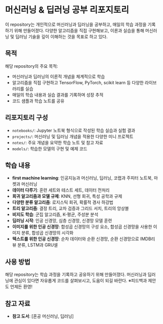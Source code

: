 # 머신러닝 & 딥러닝 공부 리포지토리

이 repository는 개인적으로 머신러닝과 딥러닝을 공부하고, 매일의 학습 과정을 기록하기 위해 만들어졌다. 다양한 알고리즘을 직접 구현해보고, 이론과 실습을 통해 머신러닝 및 딥러닝 기술을 깊이 이해하는 것을 목표로 하고 있다.

## 목적
해당 repository의 주요 목적:
- 머신러닝과 딥러닝의 이론적 개념을 체계적으로 학습
- 알고리즘을 직접 구현하고 TensorFlow, PyTorch, scikit learn 등 다양한 라이브러리를 실습
- 매일의 학습 내용과 실습 결과를 기록하며 성장 추적
- 코드 샘플과 학습 노트를 공유

## 리포지토리 구성
- `notebooks/`: Jupyter 노트북 형식으로 작성된 학습 실습과 실험 결과
- `projects/`: 머신러닝 및 딥러닝 개념을 적용한 다양한 미니 프로젝트
- `notes/`: 주요 개념을 요약한 학습 노트 및 참고 자료
- `models/`: 학습한 모델의 구현 및 예제 코드

## 학습 내용
- **first machine learning**: 인공지능과 머신러닝, 딥러닝, 코랩과 주피터 노트북, 마켓과 머신러닝
- **데이터 다루기**: 훈련 세트와 테스트 세트, 데이터 전처리
- **회귀 알고리즘과 모델 규제**: KNN, 선형 회귀, 특성 공학과 규제
- **다양한 분류 알고리즘**: 로지스틱 회귀, 확률적 경사 하강법
- **트리 알고리즘**: 결정 트리, 교차 검증과 그리드 서치, 트리의 앙상블
- **비지도 학습**: 군집 알고리즘, K-평균, 주성분 분석
- **딥러닝 시작**: 인공 신경망, 심층 신경망, 신경망 모델 훈련
- **이미지를 위한 인공 신경망**: 합성곱 신경망의 구성 요소, 합성곱 신경망을 사용한 이미지 분류, 합성곱 신경망의 시각화
- **텍스트를 위한 인공 신경망**: 순차 데이터와 순환 신경망, 순환 신경망으로 IMDB리뷰 분류, LSTM과 GRU셀

## 사용 방법
해당 repository는 학습 과정을 기록하고 공유하기 위해 만들어졌다. 머신러닝과 딥러닝에 관심이 있다면 자유롭게 코드를 살펴보시고, 도움이 되길 바란다. ※피드백과 제안도 언제든 환영!

## 참고 자료
- **참고 도서**: [혼공 머신러닝, 딥러닝]
